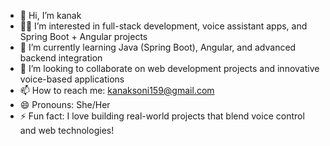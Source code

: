- 👋 Hi, I’m kanak 
- 👩‍💻 I’m interested in full-stack development, voice assistant apps, and Spring Boot + Angular projects  
- 🌱 I’m currently learning Java (Spring Boot), Angular, and advanced backend integration  
- 🤝 I’m looking to collaborate on web development projects and innovative voice-based applications  
- 📫 How to reach me: kanaksoni159@gmail.com 
- 😄 Pronouns: She/Her  
- ⚡ Fun fact: I love building real-world projects that blend voice control and web technologies!
